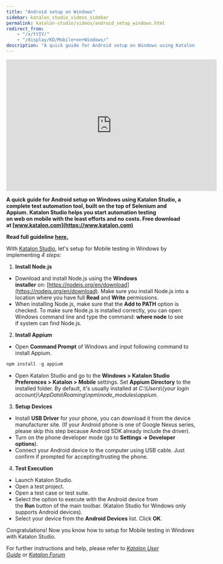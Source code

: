```yaml
---
title: "Android setup on Windows"
sidebar: katalon_studio_videos_sidebar
permalink: katalon-studio/videos/android_setup_windows.html
redirect_from:
    - "/x/tYIY/"
    - "/display/KD/Mobile+on+Windows/"
description: "A quick guide for Android setup on Windows using Katalon Studio, a complete test automation tool, built on the top of Selenium and Appium"
---
```

<iframe width="560" height="349" src="https://www.youtube.com/embed/XRw50gtMcbM?autoplay=1" frameborder="0" allowfullscreen="allowfullscreen">&nbsp;</iframe>

**A quick guide for Android setup on Windows using Katalon Studio, a complete test automation tool, built on the top of Selenium and Appium. Katalon Studio helps you start automation testing on web on mobile with the least efforts and no costs. Free download at [www.katalon.com](https://www.katalon.com)**

**Read full guideline [here.](https://docs.katalon.com/katalon-studio/docs/mobile-on-windows.html)**

With [Katalon Studio](https://www.katalon.com/), let's setup for Mobile testing in Windows by implementing _4 steps_:

1.  **Install Node.js**

*   Download and install Node.js using the **Windows installer** on: [https://nodejs.org/en/download](https://nodejs.org/en/download). Make sure you install Node.js into a location where you have full **Read** and **Write** permissions.
*   When installing Node.js, make sure that the **Add to PATH** option is checked. To make sure Node.js is installed correctly, you can open Windows command line and type the command: **where node** to see if system can find Node.js.

2.  **Install Appium**

*   Open **Command Prompt** of Windows and input following command to install Appium.

```groovy
npm install -g appium

```

*   Open Katalon Studio and go to the **Windows > Katalon Studio Preferences > Katalon > Mobile** settings. Set **Appium Directory** to the installed folder. By default, it's usually installed at _C:\\Users\\{your login account}\\AppData\\Roaming\\npm\\node_modules\\appium_.

3.  **Setup Devices**

*   Install **USB Driver** for your phone, you can download it from the device manufacturer site. (If your Android phone is one of Google Nexus series, please skip this step because Android SDK already include the driver).
*   Turn on the phone developer mode (go to **Settings -> Developer options**).
*   Connect your Android device to the computer using USB cable. Just confirm if prompted for accepting/trusting the phone.

4.  **Test Execution**

*   Launch Katalon Studio.
*   Open a test project.
*   Open a test case or test suite.
*   Select the option to execute with the Android device from the **Run** button of the main toolbar. (Katalon Studio for Windows only supports Android devices).
*   Select your device from the **Android Devices** list. Click **OK**.

Congratulations! Now you know how to setup for Mobile testing in Windows with Katalon Studio.

For further instructions and help, please refer to _[Katalon User Guide](/x/oArR)_ or _[Katalon Forum](https://forum.katalon.com/)_
